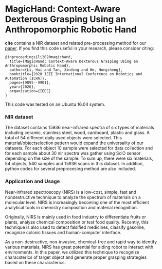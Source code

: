 # MagicHand: Context-Aware Dexterous Grasping Using an Anthropomorphic Robotic Hand

**cite** contains a NIR dataset and related pre-processing method for our [paper](https://ieeexplore.ieee.org/document/9196538). If you find this code useful in your research, please consider citing:

    @inproceedings{li2020magichand,
      title={MagicHand: Context-Aware Dexterous Grasping Using an Anthropomorphic Robotic Hand},
      author={Li, Hui and Tan, Jindong and He, Hongsheng},
      booktitle={2020 IEEE International Conference on Robotics and Automation (ICRA)},
      pages={9895--9901},
      year={2020},
      organization={IEEE}
    }

This code was tested on an Ubuntu 16.04 system.

### NIR dataset
The dataset contains 15936 near-infrared spectra of six types of materials including ceramic, stainless steel, wood, cardboard, plastic and glass. A total of 54 different daily used objects were selected. This material/objectselection pattern would expand the universality of our datasets. For each object 10 sample were selected for data collection and for each sample about 30 nir spectra was gather using SciO sensor depending on the size of the sample. To  sum  up, there were six materials, 54 objects, 540 samples and 15936 scans in this dataset. In addition, python codes for several preprocesing method are also included.


### Application and Usage
Near-infrared spectroscopy (NIRS) is a low-cost, simple, fast and nondestructive technique to analyze the spectrum of materials on a molecular level. NIRS is increasingly becoming one of the most efficient analytical tools in chemistry composition and material recognition.  

Originally, NIRS is mainly used in food industry to differentiate fruits or plants, analyze chemical composition or test food quality. Recently, this technique is also used to detect falsified medicines, classify gasoline, recognize colonic tissues and human-computer interface. 

As a non-destructive, non-invasive, chemical-free and rapid way to identify various materials, NIRS has great potential for aiding robot to interact with environments. In this paper, we utilized this technique to recognize characsterics of target object and generate proper grasping strategies based on these characsterics.  
